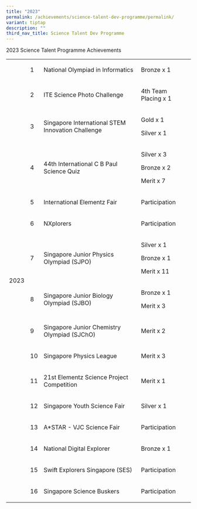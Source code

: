 ```yaml
---
title: "2023"
permalink: /achievements/science-talent-dev-programme/permalink/
variant: tiptap
description: ""
third_nav_title: Science Talent Dev Programme
---
```

<p>2023 Science Talent Programme Achievements</p>
<table>
<tbody>
<tr>
<td rowspan="16" colspan="1">
<p>2023</p>
</td>
<td rowspan="1" colspan="1">
<p>1</p>
</td>
<td rowspan="1" colspan="1">
<p>National Olympiad in Informatics</p>
</td>
<td rowspan="1" colspan="1">
<p>Bronze x 1</p>
</td>
</tr>
<tr>
<td rowspan="1" colspan="1">
<p>2</p>
</td>
<td rowspan="1" colspan="1">
<p>ITE Science Photo Challenge</p>
</td>
<td rowspan="1" colspan="1">
<p>4th Team Placing x 1</p>
</td>
</tr>
<tr>
<td rowspan="1" colspan="1">
<p>3</p>
</td>
<td rowspan="1" colspan="1">
<p>Singapore International STEM Innovation Challenge&nbsp;</p>
</td>
<td rowspan="1" colspan="1">
<p>Gold x 1</p>
<p>Silver x 1</p>
</td>
</tr>
<tr>
<td rowspan="1" colspan="1">
<p>4</p>
</td>
<td rowspan="1" colspan="1">
<p>44th International C B Paul Science Quiz</p>
</td>
<td rowspan="1" colspan="1">
<p>Silver x 3</p>
<p>Bronze x 2</p>
<p>Merit x 7</p>
</td>
</tr>
<tr>
<td rowspan="1" colspan="1">
<p>5</p>
</td>
<td rowspan="1" colspan="1">
<p>International Elementz Fair</p>
</td>
<td rowspan="1" colspan="1">
<p>Participation</p>
</td>
</tr>
<tr>
<td rowspan="1" colspan="1">
<p>6</p>
</td>
<td rowspan="1" colspan="1">
<p>NXplorers</p>
</td>
<td rowspan="1" colspan="1">
<p>Participation</p>
</td>
</tr>
<tr>
<td rowspan="1" colspan="1">
<p>7</p>
</td>
<td rowspan="1" colspan="1">
<p>Singapore Junior Physics Olympiad (SJPO)</p>
</td>
<td rowspan="1" colspan="1">
<p>Silver x 1</p>
<p>Bronze x 1</p>
<p>Merit x 11</p>
</td>
</tr>
<tr>
<td rowspan="1" colspan="1">
<p>8</p>
</td>
<td rowspan="1" colspan="1">
<p>Singapore Junior Biology Olympiad (SJBO)</p>
</td>
<td rowspan="1" colspan="1">
<p>Bronze x 1</p>
<p>Merit x 3</p>
</td>
</tr>
<tr>
<td rowspan="1" colspan="1">
<p>9</p>
</td>
<td rowspan="1" colspan="1">
<p>Singapore Junior Chemistry Olympiad (SJChO)</p>
</td>
<td rowspan="1" colspan="1">
<p>Merit x 2</p>
</td>
</tr>
<tr>
<td rowspan="1" colspan="1">
<p>10</p>
</td>
<td rowspan="1" colspan="1">
<p>Singapore Physics League</p>
</td>
<td rowspan="1" colspan="1">
<p>Merit x 3</p>
</td>
</tr>
<tr>
<td rowspan="1" colspan="1">
<p>11</p>
</td>
<td rowspan="1" colspan="1">
<p>21st Elementz Science Project Competition</p>
</td>
<td rowspan="1" colspan="1">
<p>Merit x 1</p>
</td>
</tr>
<tr>
<td rowspan="1" colspan="1">
<p>12</p>
</td>
<td rowspan="1" colspan="1">
<p>Singapore Youth Science Fair</p>
</td>
<td rowspan="1" colspan="1">
<p>Silver x 1</p>
</td>
</tr>
<tr>
<td rowspan="1" colspan="1">
<p>13</p>
</td>
<td rowspan="1" colspan="1">
<p>A*STAR - VJC Science Fair</p>
</td>
<td rowspan="1" colspan="1">
<p>Participation</p>
</td>
</tr>
<tr>
<td rowspan="1" colspan="1">
<p>14</p>
</td>
<td rowspan="1" colspan="1">
<p>National Digital Explorer</p>
</td>
<td rowspan="1" colspan="1">
<p>Bronze x 1</p>
</td>
</tr>
<tr>
<td rowspan="1" colspan="1">
<p>15</p>
</td>
<td rowspan="1" colspan="1">
<p>Swift Explorers Singapore (SES)</p>
</td>
<td rowspan="1" colspan="1">
<p>Participation</p>
</td>
</tr>
<tr>
<td rowspan="1" colspan="1">
<p>16</p>
</td>
<td rowspan="1" colspan="1">
<p>Singapore Science Buskers</p>
</td>
<td rowspan="1" colspan="1">
<p>Participation</p>
</td>
</tr>
</tbody>
</table>
<p></p>